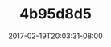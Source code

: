 ---
title: 4b95d8d5
date: 2017-02-19T20:03:31-08:00
draft: false
location: Alberta, BC
img_url: https://d17enza3bfujl8.cloudfront.net/4b95d8d5.jpg
original_fn: ""
tags:
- Alberta, BC
- on-the-road

---